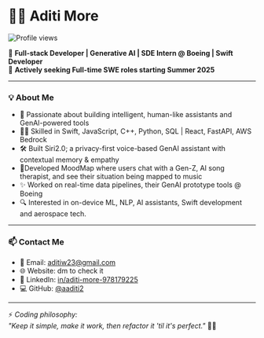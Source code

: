 # 👩‍💻 Aditi More

![Profile views](https://komarev.com/ghpvc/?username=aaditi2&color=dc143c)

🚀 **Full-stack Developer | Generative AI | SDE Intern @ Boeing | Swift Developer**  
🎯 **Actively seeking Full-time SWE roles starting Summer 2025**

---

### 💡 About Me

- 🧠 Passionate about building intelligent, human-like assistants and GenAI-powered tools
- 👩‍💻 Skilled in Swift, JavaScript, C++, Python, SQL | React, FastAPI, AWS Bedrock
- 🛠️ Built Siri2.0; a privacy-first voice-based GenAI assistant with contextual memory & empathy
- 🎵Developed MoodMap where users chat with a Gen-Z, AI song therapist, and see their situation being mapped to music
- ✨ Worked on real-time data pipelines, their GenAI prototype tools @ Boeing
- 🔍 Interested in on-device ML, NLP, AI assistants, Swift development and aerospace tech.

---

### 📫 Contact Me  
- 📧 Email: aditiw23@gmail.com  
- 🌐 Website: dm to check it
- 💼 LinkedIn: [in/aditi-more-978179225](https://linkedin.com/in/aditi-more-978179225)  
- 💻 GitHub: [@aaditi2](https://github.com/aaditi2)

---

⚡ *Coding philosophy:*  
*"Keep it simple, make it work, then refactor it 'til it's perfect."* 🧹💡
